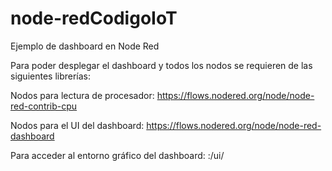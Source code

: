 # node-redCodigoIoT
Ejemplo de dashboard en Node Red

Para poder desplegar el dashboard y todos los nodos se requieren de las siguientes librerías:

Nodos para lectura de procesador:
https://flows.nodered.org/node/node-red-contrib-cpu

Nodos para el UI del dashboard:
https://flows.nodered.org/node/node-red-dashboard

Para acceder al entorno gráfico del dashboard:
<ip>:<Puerto Node-Red>/ui/
